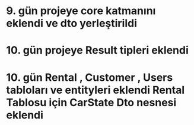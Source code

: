 # 9. gün projeye core katmanını eklendi ve dto yerleştirildi
# 10. gün projeye Result tipleri eklendi
# 10. gün Rental , Customer , Users tabloları ve entityleri eklendi Rental Tablosu için CarState Dto nesnesi eklendi
